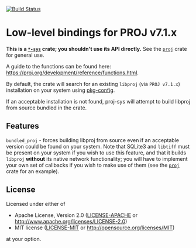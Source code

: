 [![Build Status](https://travis-ci.org/georust/proj-sys.svg?branch=master)](https://travis-ci.org/georust/proj-sys)

# Low-level bindings for PROJ v7.1.x

**This is a
[`*-sys`](https://doc.rust-lang.org/cargo/reference/build-scripts.html#a-sys-packages)
crate; you shouldn't use its API directly.** See the
[`proj`](https://github.com/georust/proj) crate for general use.

A guide to the functions can be found here:
https://proj.org/development/reference/functions.html. 

By default, the crate will search for an existing `libproj` (via `PROJ v7.1.x`)
installation on your system using
[pkg-config](https://www.freedesktop.org/wiki/Software/pkg-config/). 

If an acceptable installation is not found, proj-sys will attempt to build
libproj from source bundled in the crate.

## Features

`bundled_proj` - forces building libproj from source even if an acceptable
version could be found on your system.  Note that SQLite3 and `libtiff` must be
present on your system if you wish to use this feature, and that it builds
`libproj` **without** its native network functionality; you will have to
implement your own set of callbacks if you wish to make use of them (see the
[`proj`](https://crates.io/crates/proj) crate for an example).

## License

Licensed under either of

 * Apache License, Version 2.0 ([LICENSE-APACHE](LICENSE-APACHE) or http://www.apache.org/licenses/LICENSE-2.0)
 * MIT license ([LICENSE-MIT](LICENSE-MIT) or http://opensource.org/licenses/MIT)

at your option.
